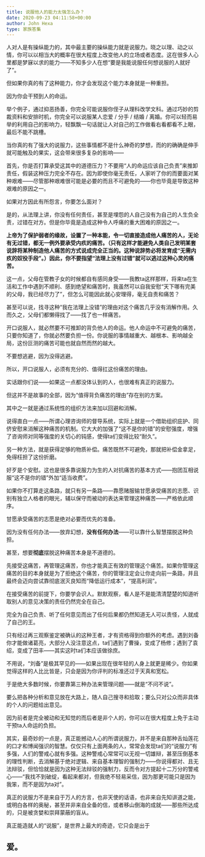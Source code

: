 ```yaml
---
title: 说服他人的能力太强怎么办？
date: 2020-09-23 04:11:58+00:00
author: John Hexa
type: 家族答集
---
```

人对人是有操纵能力的，其中最主要的操纵能力就是说服力。晓之以理、动之以情，你可以以相当大的概率在很大程度上改变他人的立场或者态度。这在很多人心里都是梦寐以求的能力——不知多少人在想“要是我能说服任何想说服的人就好了”。

但如果你真的有了这种能力，你才会发现这个能力本身就是一种重担。

因为你会干预到人的命运。

举个例子，通过抑恶扬善，你完全可能说服你侄子从理科改学文科。通过巧妙的剪裁资料和安排时机，你完全可以说服某人恋爱 / 分手 / 结婚 / 离婚。你可以轻而易举的利用自己的影响力，轻飘飘一句话就让人对自己的工作做看右看都看不上眼，最后不能不跳槽。

当你真的有了强大的说服力，这些事情都不是什么神奇的梦想，而的的确确是伸手就可能触及的果实，这会带来很多复杂的影响——

首先，你是否打算承受这其中的道德压力？不要用“人的命运应该自己负责”来推卸责任，假装这种压力完全不存在。因为即使你毫无责任，人家听了你的而要面对某种艰难——尽管那种艰难很可能是必要的而且不可避免的——你也毕竟是导致这种艰难的原因之一。

如果对方因此有所怨言，你要怎么面对？

是的，从法理上讲，你没有任何责任，甚至是埋怨的人自己没有为自己的人生负全责，过错在对方。但是你毕竟是造成这种令人呼痛的重大困难的原因之一。

**上帝为了保护弱者的缘故，设置了一种本能，令一切直接造成他人痛苦的人，无论有无过错，都无一例外要承受内疚的痛苦。（只有这样才能避免人类自己发明某套说辞将某种制造他人痛苦的方式说成完全正当的。这种说辞势必将发育成“无需内疚的奴役手段”。）因此，你不要指望“法理上没有过错”就可以逃过这种心灵的痛苦。**

这一点，父母在管教子女的时候都自有感同身受——我教ta这样那样，将来ta在生活和工作中遇到不顺利、感到绝望和痛苦时，我虽然可以自我安慰“天下哪有完美的父母，我已经尽力了”，但怎么可能因此就心安理得，毫无自责和痛苦？

甚至可以说，找寻这种“我在法理上没错”的理由对这个痛苦几乎没有消解作用。久而久之，父母们都懒得找了——找了也一样痛苦。

开口说服人，就必然要不可推卸的背负他人的命运。他人命运中不可避免的痛苦，只要你知道了，你就必然要负担一份。你说服的事情越重大、越根本、影响越全局，这份叵测的痛苦可能也就自然而然的越大。

不要想逃避，因为没得逃避。

所以，开口说服人，必须有充分的、值得扛这份痛苦的理由。

实话跟你们说——如果这一点都没体认到的人，也很难有真正的说服力。

但这并不是故事的全部，因为“值得背负痛苦的理由”存在别的方案。

其中之一就是通过系统性的组织方法来加以回避和消解。

说得直白一点——所谓心理咨询师的督导系统，实际上就是一个借助组织庇护、同侪安慰来消解这种痛苦的机制。它大大的加强了“这不是你的错”的安慰强度，增强了咨询师对同等强度的关切心的钝感，使得ta们变得比较“耐久”。

另一种方法，就是获得足够的物质补偿。痛苦既然不可避免，那就把补偿金拿足，免得枉担了这份折磨。

好歹是个安慰。这也是很多靠说服力为生的人对抗痛苦的基本方式——抱团互相说服“这不是你的错”外加“适当收费”。

如果你不打算走这条路，就只有另一条路——靠愿赌服输甘愿承受痛苦的志愿、识别有独立人格者的眼光，辅以保守而被动的表达来管理这种痛苦——严格依此顺序。

甘愿承受痛苦的志愿是绝对必要而优先的准备。

因为没有任何办法——放弃幻想，**没有任何办法**——可以靠什么智慧摆脱这种负担。

甚至，想要**彻底**摆脱这种痛苦本身是不道德的。

先接受这痛苦，再管理这痛苦，你也才能真正有效的管理这个痛苦。如果你管理这痛苦的目的本身就是为了拒绝这个痛苦，你的管理注定会让你走向前一条路，并且最终会迈向尝试靠彻底泯灭良知而“降低运行成本”，“提高利润”。

在接受痛苦的前提下，你要学会识人。默默观察，看人是不是能清清楚楚的知道听取别人的意见决策的责任仍然完全在自己。

完全为自己负责、听了任何意见而出了任何后果都仍然知道无人可以责怪，人就成了自己的王。

只有经过再三观察鉴定被确认的这种王者，才有资格得到你额外的考虑。遇到刘备你才能做诸葛亮，大部分人没注意这点，ta们遇到了曹操，变成了杨修；遇到了袁绍，变成了田丰——其实这时ta们本应该做徐庶。

不用说，“刘备”是极其罕见的——如果出现在很年轻的人身上就更是稀少。你如果觉得这样的人比比皆是，只会是因为你评判的标准还过于天真和宽松。

于是绝大多数时候，你要靠第三种办法来管理问题——就是“不问不说”。

要么把各种分析和意见放在大路上，随人自己搜寻和拾取；要么只对公众而非具体的个人的问题给出意见。

因为前者是完全被动和无知觉的而后者是非个人的，你可以在很大程度上免于主动干预ta人命运的负担。

其实，最奇妙的一点是，真正能撼动人心的所谓说服力，并不是来自那种舌灿莲花的口才和博闻强识的智慧。仅仅只有上面两条的人，常常会发现ta们的“说服力”有多强，人们的警戒心就有多强。这种警戒心常常可以无视一切雄辩，甚至压倒基本的理性判断，去消解基于绝对逻辑、来自基本理智的强制力——你说得都对、且无法辩驳，但恰恰就是因为这种无法辩驳的强制力，反而令对方提起十二万分的警戒心——“我找不到破绽，看起来都对，但我绝不轻易采信，因为那更可能只是因为我笨，而不是因为ta对”。

真正的说服力不是来自于万人的方言，也非天使的话语，也非来自先知讲道之能，或明白各样的奥秘，甚至并非来自全备的信，或者移山倒海的成就——那些所达成的，只是被贪婪和崇拜蒙蔽的盲从。

真正能造就人的“说服”，是世界上最大的奇迹，它只会是出于

爱。
--


